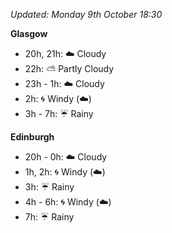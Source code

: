 *Updated: Monday 9th October 18:30*

**Glasgow**

* 20h, 21h: :cloud: Cloudy
* 22h: :partly_sunny: Partly Cloudy
* 23h - 1h: :cloud: Cloudy
* 2h: :cyclone: Windy (:cloud:)
* 3h - 7h: :umbrella: Rainy

**Edinburgh**

* 20h - 0h: :cloud: Cloudy
* 1h, 2h: :cyclone: Windy (:cloud:)
* 3h: :umbrella: Rainy
* 4h - 6h: :cyclone: Windy (:cloud:)
* 7h: :umbrella: Rainy
